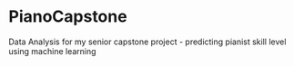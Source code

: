 # PianoCapstone
Data Analysis for my senior capstone project - predicting pianist skill level using machine learning
